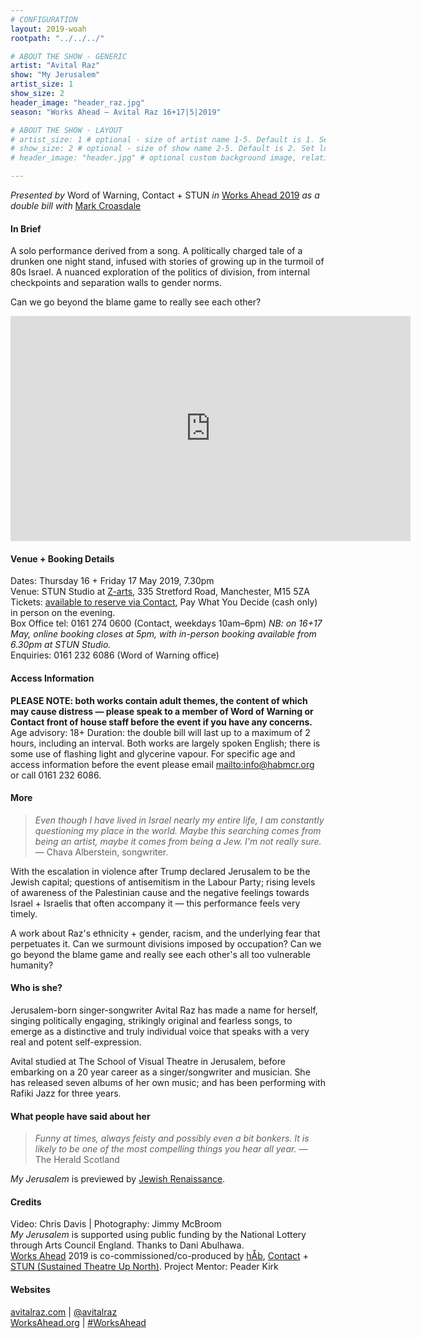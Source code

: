 ```yaml
---
# CONFIGURATION
layout: 2019-woah
rootpath: "../../../"

# ABOUT THE SHOW - GENERIC
artist: "Avital Raz"
show: "My Jerusalem"
artist_size: 1
show_size: 2
header_image: "header_raz.jpg"
season: "Works Ahead — Avital Raz 16+17|5|2019"

# ABOUT THE SHOW - LAYOUT
# artist_size: 1 # optional - size of artist name 1-5. Default is 1. Set longer names to lower values
# show_size: 2 # optional - size of show name 2-5. Default is 2. Set longer names to lower values
# header_image: "header.jpg" # optional custom background image, relative to current page

---
```

*Presented by* Word of Warning, Contact + STUN *in* [Works Ahead 2019](/current/2019-worksahead) *as a double bill with* [Mark Croasdale](/current/2019-worksahead/croasdale)               
         
#### In Brief        
A solo performance derived from a song. A politically charged tale of a drunken one night stand, infused with stories of growing up in the turmoil of 80s Israel. A nuanced exploration of the politics of division, from internal checkpoints and separation walls to gender norms.           
         
Can we go beyond the blame game to really see each other?          
        
<iframe width="640" height="360" src="http://www.youtube.com/embed/RLatgqYzc-o" frameborder="0" allowfullscreen></iframe>
          
#### Venue + Booking Details        
Dates: Thursday 16 + Friday 17 May 2019, 7.30pm         
Venue: STUN Studio at <a href="http://www.z-arts.org/about-us/getting-here" target="_blank">Z-arts</a>, 335 Stretford Road, Manchester, M15 5ZA         
Tickets: <a href="http://contactmcr.com/shows/works-ahead-2019" target="_blank">available to reserve via Contact</a>, Pay What You Decide (cash only) in person on the evening.            
Box Office tel: 0161 274 0600 (Contact, weekdays 10am–6pm) *NB: on 16+17 May, online booking closes at 5pm, with in-person booking available from 6.30pm at STUN Studio.*              
Enquiries: 0161 232 6086 (Word of Warning office)           
        
#### Access Information        
**PLEASE NOTE: both works contain adult themes, the content of which may cause distress — please speak to a member of Word of Warning or Contact front of house staff before the event if you have any concerns.**<br>Age advisory: 18+  Duration: the double bill will last up to a maximum of 2 hours, including an interval. Both works are largely spoken English; there is some use of flashing light and glycerine vapour. For specific age and access information before the event please email <mailto:info@habmcr.org> or call 0161 232 6086.             
           
#### More          
>*Even though I have lived in Israel nearly my entire life, I am constantly questioning my place in the world. Maybe this searching comes from being an artist, maybe it comes from being a Jew. I'm not really sure.* — Chava Alberstein, songwriter.
        
With the escalation in violence after Trump declared Jerusalem to be the Jewish capital; questions of antisemitism in the Labour Party; rising levels of awareness of the Palestinian cause and the negative feelings towards Israel + Israelis that often accompany it — this performance feels very timely.         
         
A work about Raz's ethnicity + gender, racism, and the underlying fear that perpetuates it. Can we surmount divisions imposed by occupation? Can we go beyond the blame game and really see each other's all too vulnerable humanity?            
          
#### Who is she?             
Jerusalem-born singer-songwriter Avital Raz has made a name for herself, singing politically engaging, strikingly original and fearless songs, to emerge as a distinctive and truly individual voice that speaks with a very real and potent self-expression.       
            
Avital studied at The School of Visual Theatre in Jerusalem, before embarking on a 20 year career as a singer/songwriter and musician. She has released seven albums of her own music; and has been performing with Rafiki Jazz for three years.        
        
#### What people have said about her        
>*Funny at times, always feisty and possibly even a bit bonkers. It is likely to be one of the most compelling things you hear all year.* — The Herald Scotland          
          
*My Jerusalem* is previewed by <a href="http://www.jewishrenaissance.org.uk/blog/my-jerusalem" target="_blank">Jewish Renaissance</a>.          
          
#### Credits         
Video: Chris Davis | Photography: Jimmy McBroom<br>*My Jerusalem* is supported using public funding by the National Lottery through Arts Council England. Thanks to Dani Abulhawa.<br>[Works Ahead](/hab/worksahead) 2019 is co-commissioned/co-produced by [hÅb](/hab), <a href="http://contactmcr.com" target="_blank">Contact</a> + <a href="http://stunlive.com" target="_blank">STUN (Sustained Theatre Up North)</a>. Project Mentor: Peader Kirk        
        
#### Websites         
<a href="http://avitalraz.com" target="_blank">avitalraz.com</a> | <a href="http://twitter.com/avitalraz" target="_blank">@avitalraz</a><br><a href="http://worksahead.org" target="_blank">WorksAhead.org</a> | <a href="http://twitter.com/hashtag/WorksAhead" target="_blank">#WorksAhead</a>
